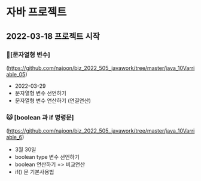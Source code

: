 # 자바 프로젝트
## 2022-03-18 프로젝트 시작

### :hamster:[문자열형 변수]
(https://github.com/najoon/biz_2022_505_javawork/tree/master/java_10Varriable_05)
* 2022-03-29
* 문자열형 변수 선언하기
* 문자열형 변수 연산하기 (연결연산)

### 
### :cat: [boolean 과 if 명령문]
(https://github.com/najoon/biz_2022_505_javawork/tree/master/java_10Varriable_6)
* 3월 30일
* boolean type 변수 선언하기
* boolean 연산하기 => 비교연산
* if() 문 기본사용법